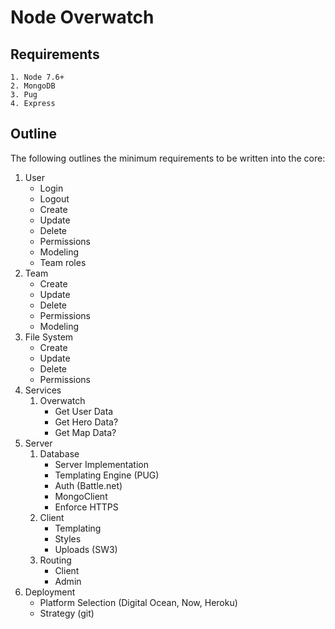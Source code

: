 # Node Overwatch
## Requirements
	1. Node 7.6+
	2. MongoDB
	3. Pug
	4. Express

## Outline
The following outlines the minimum requirements to be written into the core:
1. User
	* Login
	* Logout
	* Create
	* Update
	* Delete
	* Permissions
	* Modeling
	* Team roles
2. Team
	* Create
	* Update
	* Delete
	* Permissions
	* Modeling
3. File System
	* Create
	* Update
	* Delete
	* Permissions
4. Services
	1. Overwatch
		* Get User Data
		* Get Hero Data?
		* Get Map Data?
5. Server
	1. Database
		* Server Implementation
		* Templating Engine (PUG)
		* Auth (Battle.net)
		* MongoClient
		* Enforce HTTPS
	2. Client
		* Templating
		* Styles
		* Uploads (SW3)
	3. Routing
		* Client
		* Admin
6. Deployment
	* Platform Selection (Digital Ocean, Now, Heroku)
	* Strategy (git)
	